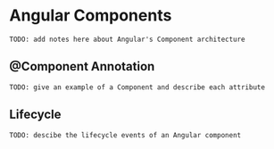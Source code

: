 # Angular Components

`TODO: add notes here about Angular's Component architecture`

## @**Component** Annotation

`TODO: give an example of a Component and describe each attribute`

## Lifecycle

`TODO: descibe the lifecycle events of an Angular component`